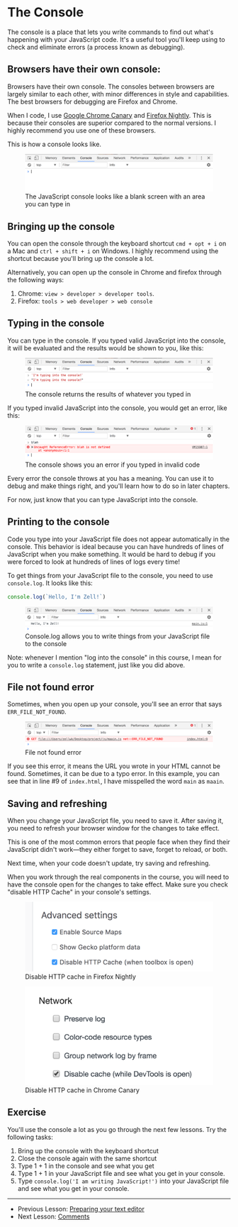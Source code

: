 # The Console

The console is a place that lets you write commands to find out what's happening with your JavaScript code. It's a useful tool you'll keep using to check and eliminate errors (a process known as debugging).

## Browsers have their own console:

Browsers have their own console. The consoles between browsers are largely similar to each other, with minor differences in style and capabilities. The best browsers for debugging are Firefox and Chrome.

When I code, I use [Google Chrome Canary](https://www.google.com/chrome/browser/canary.html) and [Firefox Nightly](https://www.mozilla.org/en-US/firefox/channel/desktop/). This is because their consoles are superior compared to the normal versions. I highly recommend you use one of these browsers.

This is how a console looks like.

<figure>
  <img src="../../images/js-basics/console/console.png" alt="The JavaScript console looks like a blank screen with an area you can type in">
  <figcaption>The JavaScript console looks like a blank screen with an area you can type in</figcaption>
</figure>


## Bringing up the console

You can open the console through the keyboard shortcut `cmd + opt + i` on a Mac and `ctrl + shift + i` on Windows. I highly recommend using the shortcut because you'll bring up the console a lot.

Alternatively, you can open up the console in Chrome and firefox through the following ways:

1. Chrome: `view > developer > developer tools`.
2. Firefox: `tools > web developer > web console`

## Typing in the console

You can type in the console. If you typed valid JavaScript into the console, it will be evaluated and the results would be shown to you, like this:

<figure>
  <img src="../../images/js-basics/console/console-valid.png" alt="The console returns the results of whatever you typed in">
  <figcaption>The console returns the results of whatever you typed in</figcaption>
</figure>

If you typed invalid JavaScript into the console, you would get an error, like this:

<figure>
  <img src="../../images/js-basics/console/console-invalid.png" alt="The console shows you an error if you typed in invalid code">
  <figcaption>The console shows you an error if you typed in invalid code</figcaption>
</figure>

Every error the console throws at you has a meaning. You can use it to debug and make things right, and you'll learn how to do so in later chapters.

For now, just know that you can type JavaScript into the console.

## Printing to the console

Code you type into your JavaScript file does not appear automatically in the console. This behavior is ideal because you can have hundreds of lines of JavaScript when you make something. It would be hard to debug if you were forced to look at hundreds of lines of logs every time!

To get things from your JavaScript file to the console, you need to use `console.log`. It looks like this:

```js
console.log(`Hello, I'm Zell!`)
```

<figure>
  <img src="../../images/js-basics/console/console-log.png" alt="Console.log allows you to write things from your JavaScript file to the console">
  <figcaption>Console.log allows you to write things from your JavaScript file to the console</figcaption>
</figure>

Note: whenever I mention "log into the console" in this course, I mean for you to write a `console.log` statement, just like you did above.

## File not found error

Sometimes, when you open up your console, you'll see an error that says `ERR_FILE_NOT_FOUND`.

<figure>
  <img src="../../images/js-basics/console/not-found.png" alt="File not found error">
  <figcaption>File not found error</figcaption>
</figure>

If you see this error, it means the URL you wrote in your HTML cannot be found. Sometimes, it can be due to a typo error. In this example, you can see that in line #9 of `index.html`, I have misspelled the word `main` as `maain`.

## Saving and refreshing

When you change your JavaScript file, you need to save it. After saving it, you need to refresh your browser window for the changes to take effect.

This is one of the most common errors that people face when they find their JavaScript didn't work—they either forget to save, forget to reload, or both.

Next time, when your code doesn't update, try saving and refreshing.

When you work through the real components in the course, you will need to have the console open for the changes to take effect. Make sure you check "disable HTTP Cache" in your console's settings.

<figure>
  <img src="../../images/js-basics/console/cache-firefox.png" alt="Check 'dispable HTTP cache' under advanced settings">
  <figcaption>Disable HTTP cache in Firefox Nightly</figcaption>
</figure>

<figure>
  <img src="../../images/js-basics/console/cache-chrome.png" alt="Check 'dispable cache' under network settings">
  <figcaption>Disable HTTP cache in Chrome Canary</figcaption>
</figure>

## Exercise

You'll use the console a lot as you go through the next few lessons. Try the following tasks:

1. Bring up the console with the keyboard shortcut
2. Close the console again with the same shortcut
3. Type 1 + 1 in the console and see what you get
4. Type 1 + 1 in your JavaScript file and see what you get in your console.
5. Type `console.log('I am writing JavaScript!')` into your JavaScript file and see what you get in your console.

---

- Previous Lesson: [Preparing your text editor](02.preparing-your-text-editor.md)
- Next Lesson: [Comments](04.comments.md)
